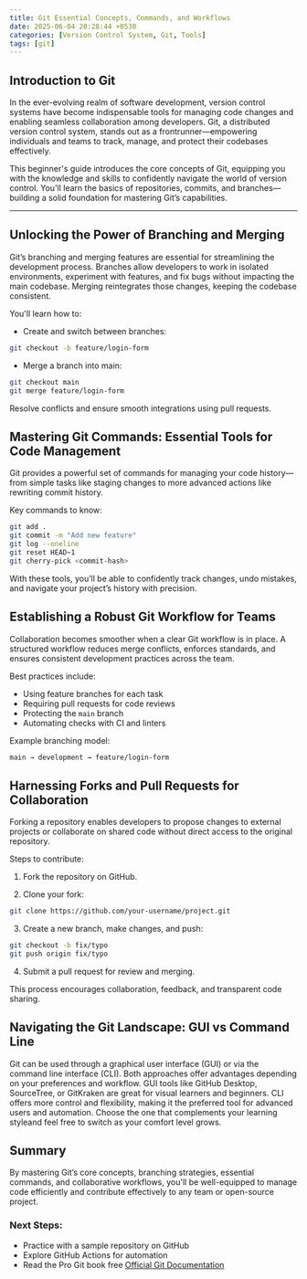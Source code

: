 ```yaml
---
title: Git Essential Concepts, Commands, and Workflows
date: 2025-06-04 20:28:44 +0530
categories: [Version Control System, Git, Tools]
tags: [git]
---
```

## Introduction to Git

In the ever-evolving realm of software development, version control systems have become indispensable tools for managing code changes and enabling seamless collaboration among developers. Git, a distributed version control system, stands out as a frontrunner—empowering individuals and teams to track, manage, and protect their codebases effectively.

This beginner's guide introduces the core concepts of Git, equipping you with the knowledge and skills to confidently navigate the world of version control. You'll learn the basics of repositories, commits, and branches—building a solid foundation for mastering Git’s capabilities.

---

## Unlocking the Power of Branching and Merging

Git’s branching and merging features are essential for streamlining the development process. Branches allow developers to work in isolated environments, experiment with features, and fix bugs without impacting the main codebase. Merging reintegrates those changes, keeping the codebase consistent.

You'll learn how to:

- Create and switch between branches:
```bash
git checkout -b feature/login-form
```

- Merge a branch into main:
```bash
git checkout main
git merge feature/login-form
```
Resolve conflicts and ensure smooth integrations using pull requests.

## Mastering Git Commands: Essential Tools for Code Management

Git provides a powerful set of commands for managing your code history—from simple tasks like staging changes to more advanced actions like rewriting commit history.

Key commands to know:
```bash
git add .
git commit -m "Add new feature"
git log --oneline
git reset HEAD~1
git cherry-pick <commit-hash>
```
With these tools, you’ll be able to confidently track changes, undo mistakes, and navigate your project’s history with precision.

## Establishing a Robust Git Workflow for Teams

Collaboration becomes smoother when a clear Git workflow is in place. A structured workflow reduces merge conflicts, enforces standards, and ensures consistent development practices across the team.

Best practices include:

- Using feature branches for each task
- Requiring pull requests for code reviews
- Protecting the `main` branch
- Automating checks with CI and linters

Example branching model:
```bash
main → development → feature/login-form
```
## Harnessing Forks and Pull Requests for Collaboration

Forking a repository enables developers to propose changes to external projects or collaborate on shared code without direct access to the original repository.

Steps to contribute:
1. Fork the repository on GitHub.

2. Clone your fork:
```bash
git clone https://github.com/your-username/project.git
```
3. Create a new branch, make changes, and push:
```bash
git checkout -b fix/typo
git push origin fix/typo
```
4. Submit a pull request for review and merging.

This process encourages collaboration, feedback, and transparent code sharing.

## Navigating the Git Landscape: GUI vs Command Line

Git can be used through a graphical user interface (GUI) or via the command line interface (CLI). Both approaches offer advantages depending on your preferences and workflow.
GUI tools like GitHub Desktop, SourceTree, or GitKraken are great for visual learners and beginners.
CLI offers more control and flexibility, making it the preferred tool for advanced users and automation.
Choose the one that complements your learning styleand feel free to switch as your comfort level grows.

## Summary

By mastering Git’s core concepts, branching strategies, essential commands, and collaborative workflows, you'll be well-equipped to manage code efficiently and contribute effectively to any team or open-source project.

### Next Steps:

- Practice with a sample repository on GitHub
- Explore GitHub Actions for automation
- Read the Pro Git book free
<a href="https://git-scm.com/book/en/v2" target="_blank" rel="noreferrer">Official Git Documentation</a>